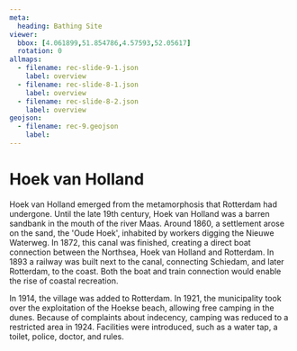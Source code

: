 ```yaml
---
meta:
  heading: Bathing Site
viewer:
  bbox: [4.061899,51.854786,4.57593,52.05617]
  rotation: 0
allmaps:
  - filename: rec-slide-9-1.json
    label: overview
  - filename: rec-slide-8-1.json
    label: overview
  - filename: rec-slide-8-2.json
    label: overview
geojson:
  - filename: rec-9.geojson
    label:
---
```


# Hoek van Holland

Hoek van Holland emerged from the metamorphosis that Rotterdam had undergone. Until the late 19th century, Hoek van Holland was a barren sandbank in the mouth of the river Maas. Around 1860, a settlement arose on the sand, the 'Oude Hoek', inhabited by workers digging the Nieuwe Waterweg. In 1872, this canal was finished, creating a direct boat connection between the Northsea, Hoek van Holland and Rotterdam. In 1893 a railway was built next to the canal, connecting Schiedam, and later Rotterdam, to the coast. Both the boat and train connection would enable the rise of coastal recreation.

In 1914, the village was added to Rotterdam. In 1921, the municipality took over the exploitation of the Hoekse beach, allowing free camping in the dunes. Because of complaints about indecency, camping was reduced to a restricted area in 1924. Facilities were introduced, such as a water tap, a toilet, police, doctor, and rules.